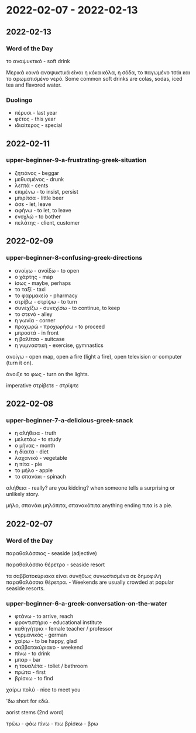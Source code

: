 # 2022-02-07 - 2022-02-13

## 2022-02-13

### Word of the Day

το αναψυκτικό - soft drink

Μερικά κοινά αναψυκτικά είναι η κόκα κόλα, η σόδα, το παγωμένο τσάι και το αρωματισμένο νερό.
Some common soft drinks are colas, sodas, iced tea and flavored water.

### Duolingo

* πέρυσι - last year
* φέτος - this year
* ιδιαίτερος - special

## 2022-02-11

### upper-beginner-9-a-frustrating-greek-situation

* ζητιάνος - beggar
* μεθυσμένος - drunk
* λεπτά - cents
* επιμένω - to insist, persist
* μπιρίτσα - little beer
* άσε - let, leave
* αφήνω - to let, to leave
* ενοχλώ - to bother
* πελάτης - client, customer

## 2022-02-09

### upper-beginner-8-confusing-greek-directions

* ανοίγω - ανοίξω - to open
* ο χάρτης - map
* ίσως - maybe, perhaps
* το ταξί - taxi
* το φαρμακείο - pharmacy
* στρίβω - στρίψω - to turn
* συνεχίζω - συνεχίσω - to continue, to keep
* το στενό - alley
* η γωνία - corner
* προχωρώ - προχωρήσω - to proceed
* μπροστά - in front
* η βαλίτσα - suitcase
* η γυμναστική - exercise, gymnastics

ανοίγω - open map, open a fire (light a fire), open television or computer (turn it on).

άνοιξε το φως - turn on the lights.

imperative
στρίβετε - στρίψτε

## 2022-02-08

### upper-beginner-7-a-delicious-greek-snack

* η αλήθεια - truth
* μελετάω - to study
* ο μήνας - month
* η δίαιτα - diet
* λαχανικό - vegetable
* η πίτα - pie
* το μήλο - apple
* το σπανάκι - spinach

αλήθεια - really? are you kidding? when someone tells a surprising or unlikely story.

μήλο, σπανάκι
μηλόπιτα, σπανακόπιτα
anything ending πιτα is a pie.

## 2022-02-07

### Word of the Day

παραθαλάσσιος - seaside (adjective)

παραθαλάσσιο θέρετρο - seaside resort

τα σαββατοκύριακα είναι συνήθως συνωστισμένα σε δημοφιλή παραθαλάσσια θέρετρα. - Weekends are usually crowded at popular seaside resorts.

### upper-beginner-6-a-greek-conversation-on-the-water

* φτάνω - to arrive, reach
* φροντιστήριο - educational institute
* καθηγήτρια - female teacher / professor
* γερμανικός - german
* χαίρω - to be happy, glad
* σαββατοκύριακο - weekend
* πίνω - to drink
* μπαρ - bar
* η τουαλέτα - toliet / bathroom
* πρώτα - first
* βρίσκω - to find

χαίρω πολύ - nice to meet you

'δω short for εδώ.

aorist stems (2nd word)

τρώω - φάω
πίνω - πιω
βρίσκω - βρω
